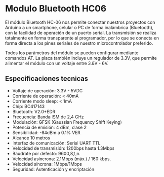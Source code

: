# Modulo Bluetooth HC06
 

El módulo Bluetooth HC-06 nos permite conectar nuestros proyectos con Arduino a un smartphone, celular o PC de forma inalámbrica
(Bluetooth), con la facilidad de operación de un puerto serial. La transmisión se realiza totalmente en forma transparente al programador,
por lo que se conecta en forma directa a los pines seriales de nuestro microcontrolador preferido. 

Todos los parámetros del módulo se pueden configurar mediante comandos AT. 
La placa también incluye un regulador de 3.3V, que permite alimentar el módulo con un voltaje entre 3.6V - 6V.


## Especificaciones tecnicas


- Voltaje de operación: 3.3V - 5VDC
- Corriente de operación: < 40mA
- Corriente modo sleep: < 1mA
- Chip: BC417143
- Bluetooth: V2.0+EDR
- Frecuencia: Banda ISM de 2,4 GHz
- Modulación: GFSK (Gaussian Frequency Shift Keying)
- Potencia de emisión: 4 dBm, clase 2
- Sensibilidad: -84dBm a 0.1% VER
- Alcance 10 metros
- Interfaz de comunicación: Serial UART TTL
- Velocidad de transmisión: 1200bps hasta 1.3Mbps
- Baudrate por defecto: 9600,8,1,n.
- Velocidad asíncrona: 2.1Mbps (máx.) / 160 kbps.
- Velocidad síncrona: 1Mbps/1Mbps
- Seguridad: Autenticación y encriptación

